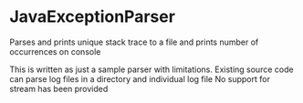 # JavaExceptionParser
Parses and prints unique stack trace to a file and prints number of occurrences on console 

This is written as just a sample parser with limitations.
Existing source code can parse log files in a directory and individual log file
No support for stream has been provided
